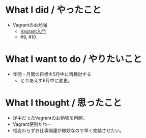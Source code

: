 # What I did / やったこと
- Vagrantのお勉強
  - [Vagrant入門](http://dotinstall.com/lessons/basic_vagrant)
  - #9, #10

# What I want to do / やりたいこと
- 年間・月間の目標を5月中に再検討する
  - とりあえず6月中に変更。

# What I thought / 思ったこと
- 途中だったVagrantのお勉強を再開。
- Vagrant便利だわー
- 相変わらずお仕事関連が微妙なので早く完結させたい。
